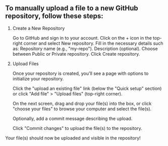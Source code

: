 ## To manually upload a file to a new GitHub repository, follow these steps:
1. Create a New Repository

    Go to GitHub and sign in to your account.
    Click on the + icon in the top-right corner and select New repository.
    Fill in the necessary details such as:
        Repository name (e.g., "my-repo").
        Description (optional).
        Choose between Public or Private repository.
    Click Create repository.

2. Upload Files

    Once your repository is created, you'll see a page with options to initialize your repository.

    Click the "upload an existing file" link (below the "Quick setup" section) or click "Add file" > "Upload files" (top-right corner).

    On the next screen, drag and drop your file(s) into the box, or click "choose your files" to browse your computer and select the file(s).

    Optionally, add a commit message describing the upload.

    Click "Commit changes" to upload the file(s) to the repository.

Your file(s) should now be uploaded and visible in the repository!
